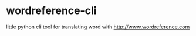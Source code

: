 
# wordreference-cli

little python cli tool for translating word with http://www.wordreference.com
